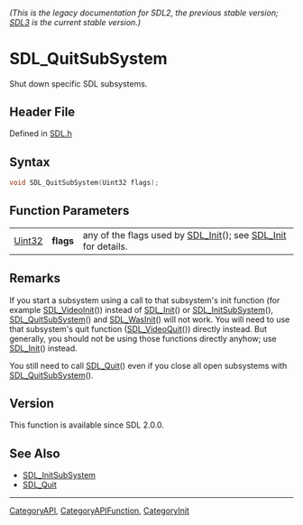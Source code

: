 ###### (This is the legacy documentation for SDL2, the previous stable version; [SDL3](https://wiki.libsdl.org/SDL3/) is the current stable version.)
# SDL_QuitSubSystem

Shut down specific SDL subsystems.

## Header File

Defined in [SDL.h](https://github.com/libsdl-org/SDL/blob/SDL2/include/SDL.h)

## Syntax

```c
void SDL_QuitSubSystem(Uint32 flags);
```

## Function Parameters

|                  |           |                                                                                        |
| ---------------- | --------- | -------------------------------------------------------------------------------------- |
| [Uint32](Uint32) | **flags** | any of the flags used by [SDL_Init](SDL_Init)(); see [SDL_Init](SDL_Init) for details. |

## Remarks

If you start a subsystem using a call to that subsystem's init function
(for example [SDL_VideoInit](SDL_VideoInit)()) instead of
[SDL_Init](SDL_Init)() or [SDL_InitSubSystem](SDL_InitSubSystem)(),
[SDL_QuitSubSystem](SDL_QuitSubSystem)() and [SDL_WasInit](SDL_WasInit)()
will not work. You will need to use that subsystem's quit function
([SDL_VideoQuit](SDL_VideoQuit)()) directly instead. But generally, you
should not be using those functions directly anyhow; use
[SDL_Init](SDL_Init)() instead.

You still need to call [SDL_Quit](SDL_Quit)() even if you close all open
subsystems with [SDL_QuitSubSystem](SDL_QuitSubSystem)().

## Version

This function is available since SDL 2.0.0.

## See Also

- [SDL_InitSubSystem](SDL_InitSubSystem)
- [SDL_Quit](SDL_Quit)

----
[CategoryAPI](CategoryAPI), [CategoryAPIFunction](CategoryAPIFunction), [CategoryInit](CategoryInit)

